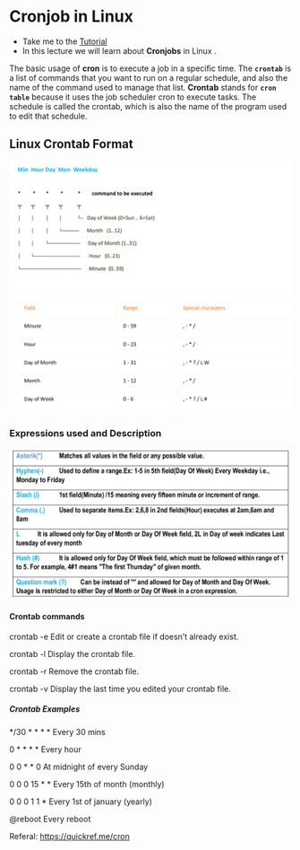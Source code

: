 # Cronjob in Linux

  - Take me to the [Tutorial](https://kodekloud.com/courses/873064/lectures/24032686)
  - In this lecture we will learn about **Cronjobs** in Linux .


The basic usage of **cron** is to execute a job in a specific time. The **`crontab`** is a list of commands that you want to run on a regular schedule, and also the name of the command used to manage that list. **Crontab** stands for **`cron table`** because it uses the job scheduler cron to execute tasks. The schedule is called the crontab, which is also the name of the program used to edit that schedule.

## Linux Crontab Format

   ![format](../../images//cronformat.png)

### Expressions used and Description

   
   ![specialcharacter](../../images//cronspchar.png)

#### Crontab commands

crontab -e	Edit or create a crontab file if doesn’t already exist.

crontab -l	Display the crontab file.

crontab -r	Remove the crontab file.

crontab -v	Display the last time you edited your crontab file.    

	 

##### Crontab Examples

*/30 * * * *	Every 30 mins

0 * * * *	Every hour

0 0 * * 0	At midnight of every Sunday

0 0 0 15 * *	Every 15th of month (monthly)

0 0 0 1 1 *	Every 1st of january (yearly)

@reboot	        Every reboot


Referal:  https://quickref.me/cron